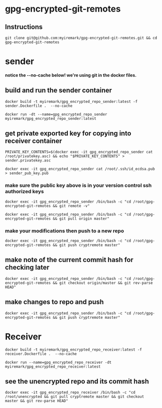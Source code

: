 # gpg-encrypted-git-remotes

## Instructions

```
git clone git@github.com:myiremark/gpg-encrypted-git-remotes.git && cd gpg-encrypted-git-remotes
```

# sender

#### notice the --no-cache below! we're using git in the docker files.

## build and run the sender container

```
docker build -t myiremark/gpg_encrypted_repo_sender:latest -f sender.Dockerfile .  --no-cache

docker run -dt --name=gpg_encrypted_repo_sender myiremark/gpg_encrypted_repo_sender:latest
```

## get private exported key for copying into receiver container

```
PRIVATE_KEY_CONTENTS=$(docker exec -it gpg_encrypted_repo_sender cat /root/privatekey.asc) && echo "$PRIVATE_KEY_CONTENTS" > sender.privatekey.asc

docker exec -it gpg_encrypted_repo_sender cat /root/.ssh/id_ecdsa.pub > sender_pub_key.pub
```

### make sure the public key above is in your version control ssh authorized keys

```
docker exec -it gpg_encrypted_repo_sender /bin/bash -c "cd /root/gpg-encrypted-git-remotes && git remote -v"

docker exec -it gpg_encrypted_repo_sender /bin/bash -c "cd /root/gpg-encrypted-git-remotes && git pull origin master"
```

### make your modifications then push to a new repo
```
docker exec -it gpg_encrypted_repo_sender /bin/bash -c "cd /root/gpg-encrypted-git-remotes && git push cryptremote master"
```

## make note of the current commit hash for checking later
```
docker exec -it gpg_encrypted_repo_sender /bin/bash -c "cd /root/gpg-encrypted-git-remotes && git checkout origin/master && git rev-parse HEAD"
```
## make changes to repo and push 

```
docker exec -it gpg_encrypted_repo_sender /bin/bash -c "cd /root/gpg-encrypted-git-remotes && git push cryptremote master"
```

# Receiver

```
docker build -t myiremark/gpg_encrypted_repo_receiver:latest -f receiver.Dockerfile .  --no-cache

docker run --name=gpg_encrypted_repo_receiver -dt myiremark/gpg_encrypted_repo_receiver:latest
```

## see the unencrypted repo and its commit hash
```
docker exec -it gpg_encrypted_repo_receiver /bin/bash -c "cd /root/unencrypted && git pull cryptremote master && git checkout master && git rev-parse HEAD"
```